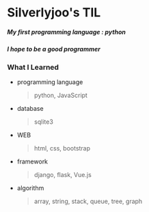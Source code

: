 # Silverlyjoo's TIL



##### My first programming language : python

##### I hope to be a good programmer







### What I Learned

- programming language

  > python, JavaScript



- database

  > sqlite3



- WEB

  > html, css, bootstrap




- framework

  > django, flask, Vue.js



- algorithm

  > array, string, stack, queue, tree, graph
